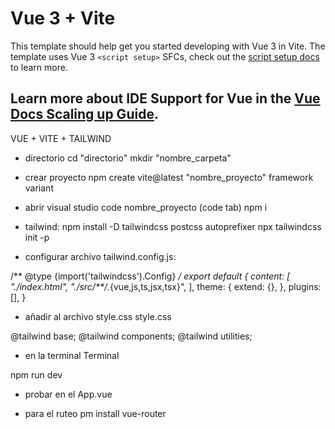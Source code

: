 # Vue 3 + Vite

This template should help get you started developing with Vue 3 in Vite. The template uses Vue 3 `<script setup>` SFCs, check out the [script setup docs](https://v3.vuejs.org/api/sfc-script-setup.html#sfc-script-setup) to learn more.

Learn more about IDE Support for Vue in the [Vue Docs Scaling up Guide](https://vuejs.org/guide/scaling-up/tooling.html#ide-support).
--------------------------------------------------------------------------------------------------------------------------------------------------------------------
VUE + VITE + TAILWIND
- directorio
cd "directorio"
mkdir "nombre_carpeta"

- crear proyecto
npm create vite@latest
"nombre_proyecto"
framework
variant

- abrir visual studio
code nombre_proyecto (code tab)
npm i

- tailwind:
npm install -D tailwindcss postcss autoprefixer
npx tailwindcss init -p

- configurar archivo
tailwind.config.js:

/** @type {import('tailwindcss').Config} */
export default {
  content: [
    "./index.html",
    "./src/**/*.{vue,js,ts,jsx,tsx}",
  ],
  theme: {
    extend: {},
  },
  plugins: [],
}

- añadir al archivo style.css
style.css

@tailwind base;
@tailwind components;
@tailwind utilities;

- en la terminal
Terminal

npm run dev

- probar en el App.vue
<template>
  <h1 class="text-3xl font-bold underline">
    Hello world!
  </h1>
</template>

- para el ruteo
pm install vue-router
